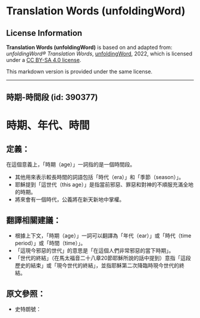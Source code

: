 # Translation Words (unfoldingWord)

## License Information

**Translation Words (unfoldingWord)** is based on and adapted from: _unfoldingWord® Translation Words_, [unfoldingWord](https://unfoldingword.org/utw), 2022, which is licensed under a [CC BY-SA 4.0 license](https://creativecommons.org/licenses/by-sa/4.0/legalcode.en).

This markdown version is provided under the same license.



--------------------------------

## 時期-時間段 (id: 390377)

時期、年代、時間
========

定義：
---

在這個意義上，「時期（age）」一詞指的是一個時間段。

* 其他用來表示較長時間的詞語包括「時代（era）」和「季節（season）」。
* 耶穌提到「這世代（this age）」是指當前邪惡、罪惡和對神的不順服充滿全地的時期。
* 將來會有一個時代，公義將在新天新地中掌權。

翻譯相關建議：
-------

* 根據上下文，「時期（age）」一詞可以翻譯為「年代（ear）」或「時代（time period）」或「時間（time）」。
* 「這現今邪惡的世代」的意思是「在這個人們非常邪惡的當下時期」。
* 「世代的終結」（在馬太福音二十八章20節耶穌所說的話中提到）意指「這段歷史的結束」或「現今世代的終結」，並指耶穌第二次降臨時現今世代的終結。

原文參照：
-----

* 史特朗號：


